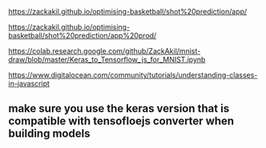 
https://zackakil.github.io/optimising-basketball/shot%20prediction/app/

https://zackakil.github.io/optimising-basketball/shot%20prediction/app%20prod/

https://colab.research.google.com/github/ZackAkil/mnist-draw/blob/master/Keras_to_Tensorflow_js_for_MNIST.ipynb

https://www.digitalocean.com/community/tutorials/understanding-classes-in-javascript

## make sure you use the keras version that is compatible with tensofloejs converter when building models
